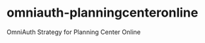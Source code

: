 omniauth-planningcenteronline
=============================

OmniAuth Strategy for Planning Center Online